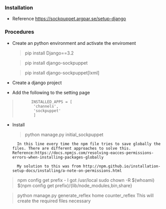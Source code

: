 ### Installation 

* Reference
        https://sockpuppet.argpar.se/setup-django

### Procedures
* Create an python environment and activate the enviroment 
    > pip install Django==3.2 

    > pip install django-sockpuppet

    > pip install django-sockpuppet[lxml]

* Create a django project
* Add the following to the setting page
>           INSTALLED_APPS = [
>            'channels',
>            'sockpuppet'
>            ]
* Install
    > python manage.py initial_sockpuppet
        
        In this line every time the npm file tries to save globally the files. There are different approaches to solve this. Reference:https://docs.npmjs.com/resolving-eacces-permissions-errors-when-installing-packages-globally
        
        My solution to this was from http://npm.github.io/installation-setup-docs/installing/a-note-on-permissions.html
        
> npm config get prefix - I got /usr/local
> sudo chown -R $(whoami) $(npm config get prefix)/{lib/node_modules,bin,share}

> python manage.py generate_reflex home counter_reflex
        This will create the required files necessary 




        


